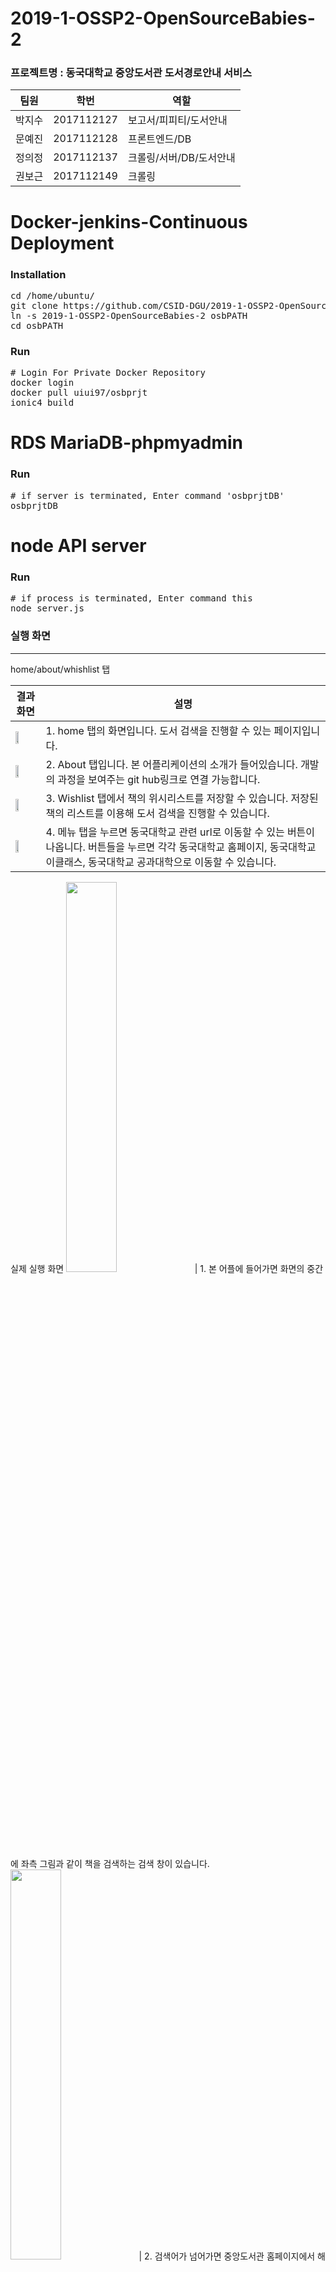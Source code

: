 # 2019-1-OSSP2-OpenSourceBabies-2



### 프로젝트명 : 동국대학교 중앙도서관 도서경로안내 서비스
                

팀원 | 학번 | 역할 
------ | ------------- | ------------- 
박지수 | 2017112127 | 보고서/피피티/도서안내
문예진 | 2017112128 | 프론트엔드/DB 
정의정 | 2017112137 | 크롤링/서버/DB/도서안내
권보근 | 2017112149 | 크롤링

# Docker-jenkins-Continuous Deployment

### Installation
<pre>
cd /home/ubuntu/
git clone https://github.com/CSID-DGU/2019-1-OSSP2-OpenSourceBabies-2.git
ln -s 2019-1-OSSP2-OpenSourceBabies-2 osbPATH
cd osbPATH
</pre>

### Run
<pre>
# Login For Private Docker Repository
docker login
docker pull uiui97/osbprjt
ionic4 build
</pre>


# RDS MariaDB-phpmyadmin

### Run
<pre>
# if server is terminated, Enter command 'osbprjtDB'
osbprjtDB 
</pre>


# node API server

### Run
<pre>
# if process is terminated, Enter command this
node server.js
</pre>



### 실행 화면
---------------------------------------------
home/about/whishlist 탭

결과화면 | 설명 
----------------------------------------------------------- |  ----------------------------------------------------------- 
<img src="https://github.com/CSID-DGU/2019-1-OSSP2-OpenSourceBabies-2/blob/master/1.png" width="40%"></img> | 1. home 탭의 화면입니다. 도서 검색을 진행할 수 있는 페이지입니다.
<img src="https://github.com/CSID-DGU/2019-1-OSSP2-OpenSourceBabies-2/blob/master/2.PNGg" width="40%"></img> | 2. About 탭입니다. 본 어플리케이션의 소개가 들어있습니다. 개발의 과정을 보여주는 git hub링크로 연결 가능합니다.
<img src="https://github.com/CSID-DGU/2019-1-OSSP2-OpenSourceBabies-2/blob/master/3.png" width="40%"></img> | 3. Wishlist 탭에서 책의 위시리스트를 저장할 수 있습니다. 저장된 책의 리스트를 이용해 도서 검색을 진행할 수 있습니다. 
<img src="https://github.com/CSID-DGU/2019-1-OSSP2-OpenSourceBabies-2/blob/master/4.png" width="40%"></img> | 4. 메뉴 탭을 누르면 동국대학교 관련 url로 이동할 수 있는 버튼이 나옵니다. 버튼들을 누르면 각각 동국대학교 홈페이지, 동국대학교 이클래스, 동국대학교 공과대학으로 이동할 수 있습니다.


실제 실행 화면
<img src="https://github.com/CSID-DGU/2019-1-OSSP2-OpenSourceBabies-2/blob/master/1.png" width="40%"></img> | 1. 본 어플에 들어가면 화면의 중간에 좌측 그림과 같이 책을 검색하는 검색 창이 있습니다. 
<img src="https://github.com/CSID-DGU/2019-1-OSSP2-OpenSourceBabies-2/blob/master/5.png" width="40%"></img> |  2. 검색어가 넘어가면 중앙도서관 홈페이지에서 해당 검색어의 파라미터를 넘겨 그 결과들을 가져옵니다. 결과들을 이용해 책 목록을 만듭니다.
<img src="https://github.com/CSID-DGU/2019-1-OSSP2-OpenSourceBabies-2/blob/master/6.png" width="40%"></img> | 3. 위 책 목록들 중 원하는 책을 클릭하면 책의 자세한 정보가 나옵니다. 
<img src="https://github.com/CSID-DGU/2019-1-OSSP2-OpenSourceBabies-2/blob/master/7.png" width="40%"></img> | 4. 위 페이지를 아래로 내리면 도서찾기 버튼이 나옵니다. 해당 버튼을 클릭하여 도서를 찾기 서비스를 받을 수 있습니다
<img src="https://github.com/CSID-DGU/2019-1-OSSP2-OpenSourceBabies-2/blob/master/8.png" width="40%"></img> | .5. 도서찾기 서비스 버튼을 누른 후 나오는 화면입니다. 화면에는 해당 도서가 위치한 층의 책장 지도가 나옵니다. 계단에서부터 책의 위치까지를 선으로 연결한 네비게이션 형태로 화면이 출력됩니다.
<img src="https://github.com/CSID-DGU/2019-1-OSSP2-OpenSourceBabies-2/blob/master/9.png" width="40%"></img> | 6. 위 화면에서 책장의 자세한 y좌표를알려주는 화면으로 넘어갈 수 있습니다. 책이 정확히 어느 칸에 위치하는지 알 수 있도록 도와줍니다.






### 실제 사용 과정
-----------------------------------------------
도서 검색

<a href="https://www.youtube.com/watch?v=6C-BKN7NcAk" target="_blank"><img src="https://www.youtube.com/watch?v=6C-BKN7NcAk/0.jpg" alt="IMAGE ALT TEXT HERE" width="240" height="180" border="10" /></a>


도서 안내

<a href="https://www.youtube.com/watch?v=_wr3VPQGWNQ" target="_blank"><img src="https://www.youtube.com/watch?v=_wr3VPQGWNQ/0.jpg" alt="IMAGE ALT TEXT HERE" width="240" height="180" border="10" /></a>

<a href="https://www.youtube.com/watch?v=APeF-9oMVrY" target="_blank"><img src="https://www.youtube.com/watch?v=APeF-9oMVrY/0.jpg" alt="IMAGE ALT TEXT HERE" width="240" height="180" border="10" /></a>

<a href="https://www.youtube.com/watch?v=b7j_m4lMBo0" target="_blank"><img src="https://www.youtube.com/watch?v=b7j_m4lMBo0/0.jpg" alt="IMAGE ALT TEXT HERE" width="240" height="180" border="10" /></a>








> by 의정
> DevOps 가 가능하도록 서버를 구축하고자 Docker, jenkins, Git, slack 이용.
>> 19.04.15
>> 1) AWS EC2 인스턴스 생성 후
>> 2) 외부에서 서버접속을 용이하게 하기 위해 Jupyter notebook 설치
>> 3) 보안위해 HTTPS 적용
>> 4) 시스템서비스 설정(서버에서 jupyter notebook 항상 구동, jupyter notebook 에 권한 넘김)
>> 5) EC2에 Docker 설치
>> DevOps 가 가능하도록 서버를 구축하고자 Docker, jenkins, Git, slack 이용.
>>> 19.04.15
>>> 1) AWS EC2 인스턴스 생성 후
>>> 2) 외부에서 서버접속을 용이하게 하기 위해 Jupyter notebook 설치
>>> 3) 보안위해 HTTPS 적용
>>> 4) 시스템서비스 설정(서버에서 jupyter notebook 항상 구동, jupyter notebook 에 권한 넘김)
>>> 5) EC2에 Docker 설치
+ ### UI
> by 예진
+ ### UI 기능
>>> 19.05.07
>>> 1) iframe으로 동국대학교 홈페이지 띄움
>>> 2) camera 버튼 생성하여 기존의 ar 카메라 연결
